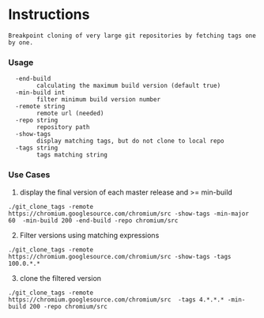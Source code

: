 # Instructions
    Breakpoint cloning of very large git repositories by fetching tags one by one.

### Usage
```
  -end-build
    	calculating the maximum build version (default true)
  -min-build int
    	filter minimum build version number
  -remote string
    	remote url (needed)
  -repo string
    	repository path
  -show-tags
    	display matching tags, but do not clone to local repo
  -tags string
    	tags matching string
```
### Use Cases

1. display the final version of each master release and >= min-build
```shell
./git_clone_tags -remote https://chromium.googlesource.com/chromium/src -show-tags -min-major 60  -min-build 200 -end-build -repo chromium/src
```
2. Filter versions using matching expressions
```shell
./git_clone_tags -remote https://chromium.googlesource.com/chromium/src -show-tags -tags 100.0.*.*
```
3. clone the filtered version
```shell
./git_clone_tags -remote https://chromium.googlesource.com/chromium/src  -tags 4.*.*.* -min-build 200 -repo chromium/src
```
